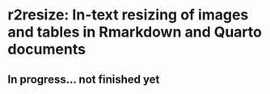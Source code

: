 # r2resize: In-text resizing of images and tables in Rmarkdown and Quarto documents

## In progress... not finished yet